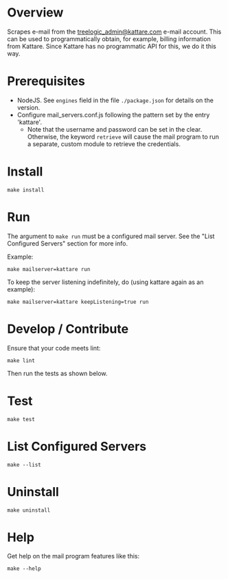 # Overview

Scrapes e-mail from the treelogic_admin@kattare.com e-mail account. This can be used to programmatically obtain, for example, billing information from Kattare. Since Kattare has no programmatic API for this, we do it this way.

# Prerequisites

  * NodeJS.  See `engines` field in the file `./package.json` for details on the version.
  * Configure mail_servers.conf.js following the pattern set by the entry 'kattare'.
    * Note that the username and password can be set in the clear.  Otherwise, the keyword `retrieve` will cause the mail
    program to run a separate, custom module to retrieve the credentials.

# Install

`make install`

# Run

The argument to `make run` must be a configured mail server.  See the "List Configured Servers" section for more info.

Example:

```
make mailserver=kattare run
```

To keep the server listening indefinitely, do (using kattare again as an example):

```
make mailserver=kattare keepListening=true run
```

# Develop / Contribute

Ensure that your code meets lint:

`make lint`

Then run the tests as shown below.

# Test

`make test`

# List Configured Servers

`make --list`

# Uninstall

`make uninstall`

# Help

Get help on the mail program features like this:

```
make --help
```
